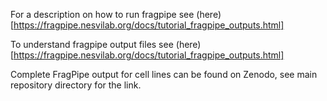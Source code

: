 For a description on how to run fragpipe see (here)[https://fragpipe.nesvilab.org/docs/tutorial_fragpipe_outputs.html]

To understand fragpipe output files see (here)[https://fragpipe.nesvilab.org/docs/tutorial_fragpipe_outputs.html]


Complete FragPipe output for cell lines can be found on Zenodo, see main repository directory for the link.
